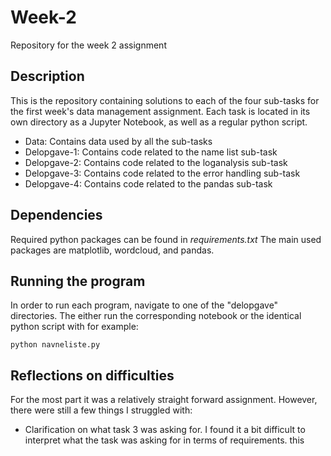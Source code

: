 # Week-2
Repository for the week 2 assignment

## Description
This is the repository containing solutions to each of the four sub-tasks for the first week's
data management assignment. Each task is located in its own directory as a Jupyter Notebook,
as well as a regular python script.

- Data: Contains data used by all the sub-tasks
- Delopgave-1: Contains code related to the name list sub-task
- Delopgave-2: Contains code related to the loganalysis sub-task
- Delopgave-3: Contains code related to the error handling sub-task
- Delopgave-4: Contains code related to the pandas sub-task

## Dependencies
Required python packages can be found in *requirements.txt*
The main used packages are matplotlib, wordcloud, and pandas.

## Running the program
In order to run each program, navigate to one of the "delopgave" directories. The either run the corresponding notebook 
or the identical python script with for example:

`python navneliste.py`

## Reflections on difficulties
For the most part it was a relatively straight forward assignment. However, there were still a few things I struggled with:

- Clarification on what task 3 was asking for. I found it a bit difficult to interpret what the task was asking for in terms of requirements.
    this